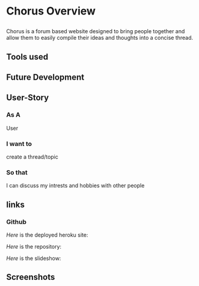 # Chorus Overview<p>
Chorus is a forum based website designed to bring people together and allow them to easily compile their ideas and thoughts into a concise thread.<p>
## Tools used 

## Future Development


## User-Story 
### As A 
  User

### I want to
  create a thread/topic

### So that 
I can discuss my intrests and hobbies with other people

## links 
### Github
*Here* is the deployed heroku site:<p>
*Here* is the repository:<p>
*Here* is the slideshow:<p>

## Screenshots
